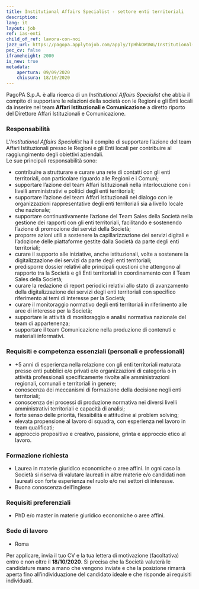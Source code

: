 ```yaml
---
title: Institutional Affairs Specialist - settore enti territoriali
description:
lang: it
layout: job
ref: ias-enti
child_of_ref: lavora-con-noi
jazz_url: https://pagopa.applytojob.com/apply/TpHhkOW1WG/Institutional-Affairs-Specialist-Settore-Enti-Territoriali
pec_cv: false
iframeheight: 2000
is_new: true
metadata:
    apertura: 09/09/2020
    chiusura: 18/10/2020
---
```


PagoPA S.p.A. è alla ricerca di un *Institutional Affairs Specialist* che abbia il compito di supportare le relazioni della società con le Regioni e gli Enti locali da inserire nel team **Affari Istituzionali e Comunicazione** a diretto riporto del Direttore Affari Istituzionali e Comunicazione.


### Responsabilità 

L’*Institutional Affairs Specialist* ha il compito di supportare l’azione del team Affari Istituzionali presso le Regioni e gli Enti locali per contribuire al raggiungimento degli obiettivi aziendali.  
Le sue principali responsabilità sono:
* contribuire a strutturare e curare una rete di contatti con gli enti territoriali, con particolare riguardo alle Regioni e i Comuni; 
* supportare l’azione del team Affari Istituzionali nella interlocuzione con i livelli amministrativi e politici degli enti territoriali; 
* supportare l’azione del team Affari Istituzionali nel dialogo con le organizzazioni rappresentative degli enti territoriali sia a livello locale che nazionale;
* supportare continuativamente l’azione del Team Sales della Società nella gestione dei rapporti con gli enti territoriali, facilitando e sostenendo l’azione di promozione dei servizi della Società;  
* proporre azioni utili a sostenere la capillarizzazione dei servizi digitali e l’adozione delle piattaforme gestite dalla Società da parte degli enti territoriali; 
* curare il supporto alle iniziative, anche istituzionali, volte a sostenere la digitalizzazione dei servizi da parte degli enti territoriali; 
* predisporre dossier relativi alle principali questioni che attengono al rapporto tra la Società e gli Enti territoriali in coordinamento con il Team Sales della Società; 
* curare la redazione di report periodici relativi allo stato di avanzamento della digitalizzazione dei servizi degli enti territoriali con specifico riferimento ai temi di interesse per la Società;   
* curare il monitoraggio normativo degli enti territoriali in riferimento alle aree di interesse per la Società;
* supportare le attività di monitoraggio e analisi normativa nazionale del team di appartenenza; 
* supportare il team Comunicazione nella produzione di contenuti e materiali informativi. 



### Requisiti e competenza essenziali (personali e professionali)

* +5 anni di esperienza nella relazione con gli enti territoriali maturata presso enti pubblici e/o privati e/o organizzazioni di categoria o in attività professionali specificamente rivolte alle amministrazioni regionali, comunali e territoriali in genere; 
* conoscenza dei meccanismi di formazione della decisione negli enti territoriali; 
* conoscenza dei processi di produzione normativa nei diversi livelli amministrativi territoriali e capacità di analisi; 
* forte senso delle priorità, flessibilità e attitudine al problem solving;
* elevata propensione al lavoro di squadra, con esperienza nel lavoro in team qualificati;
* approccio propositivo e creativo, passione, grinta e approccio etico al lavoro.



### Formazione richiesta

* Laurea in materie giuridico economiche o aree affini. In ogni caso la Società si riserva di valutare laureati in altre materie e/o candidati non laureati con forte esperienza nel ruolo e/o nei settori di interesse.
* Buona conoscenza dell’inglese 


### Requisiti preferenziali
* PhD e/o master in materie giuridico economiche o aree affini.


### Sede di lavoro

* Roma

Per applicare, invia il tuo CV e la tua lettera di motivazione (facoltativa) entro e non oltre il **18/10/2020**. Si precisa che la Società valuterà le candidature mano a mano che vengono inviate e che la posizione rimarrà aperta fino all’individuazione del candidato ideale e che risponde ai requisiti individuati.